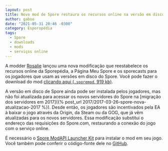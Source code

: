 ```yaml
---
layout: post
title: Novo mod de Spore restaura os recursos online na versão em disco do jogo
author: gaboo
date: "2021-05-31 20:46 -0300"
category: Esporopédia
tags:
  - Spore
  - downloads
  - mods
  - serviços online
---
```

A modder [Rosalie](https://github.com/Rosalie241) lançou uma nova modificação que reestabelece os recursos online da Sporepédia, a Página Meu Spore e os sporecasts para os jogadores que usam as versões em disco do Spore. Você pode fazer o download do mod [clicando aqui (`.sporemod`, 919 kb)](https://www.icloud.com/iclouddrive/0ng86v96NGoY-6Cx5gIza05AA#SporeNewOpenSSL).

A versão em disco de Spore ainda pode ser instalada pelos jogadores, mas não foi atualizada para acessar os novos servidores do Spore na [migração dos servidores em 2017]({% post_url 2017/2017-03-26-spore-nova-atualizacao-2017 %}). Desde então, os jogadores são incentivados pela EA à baixar o jogo através da Origin, da Steam ou da GOG, que já vêm atualizadas para os novos servidores. Essa modificação substitui o endereço das requisições do Spore.com, restaurando a conexão do jogo com o serviço online.

É necessário o [Spore ModAPI Launcher Kit](http://davoonline.com/sporemodder/rob55rod/ModAPI/Public/) para instalar o mod em seu jogo. Você também pode conferir o código-fonte dele no [GitHub](https://github.com/Rosalie241/SporeServer).

